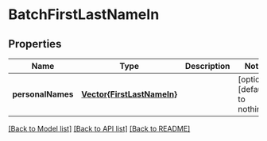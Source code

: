 # BatchFirstLastNameIn


## Properties
Name | Type | Description | Notes
------------ | ------------- | ------------- | -------------
**personalNames** | [**Vector{FirstLastNameIn}**](FirstLastNameIn.md) |  | [optional] [default to nothing]


[[Back to Model list]](../README.md#models) [[Back to API list]](../README.md#api-endpoints) [[Back to README]](../README.md)


